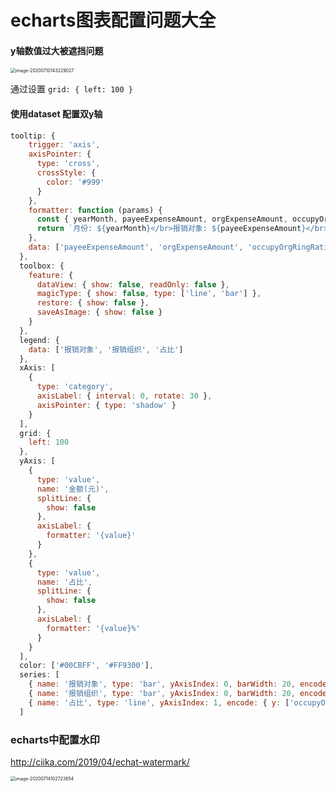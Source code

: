 # echarts图表配置问题大全

#### y轴数值过大被遮挡问题

<img src="/Users/mpy/Library/Application Support/typora-user-images/image-20200710143229027.png" alt="image-20200710143229027" style="zoom:50%;" />

通过设置 `grid: { left: 100 }`

#### 使用dataset 配置双y轴

```js
tooltip: {
    trigger: 'axis',
    axisPointer: {
      type: 'cross',
      crossStyle: {
        color: '#999'
      }
    },
    formatter: function (params) {
      const { yearMonth, payeeExpenseAmount, orgExpenseAmount, occupyOrgRingRatio, monthRingRatio, monthOrgRingRatio } = params[0].data
      return `月份: ${yearMonth}</br>报销对象: ${payeeExpenseAmount}</br>报销组织: ${orgExpenseAmount}</br>占比: ${occupyOrgRingRatio}%</br>报销对象环比：${monthRingRatio}%</br>报销组织环比：${monthOrgRingRatio}%`
    },
    data: ['payeeExpenseAmount', 'orgExpenseAmount', 'occupyOrgRingRatio', 'monthRingRatio']
  },
  toolbox: {
    feature: {
      dataView: { show: false, readOnly: false },
      magicType: { show: false, type: ['line', 'bar'] },
      restore: { show: false },
      saveAsImage: { show: false }
    }
  },
  legend: {
    data: ['报销对象', '报销组织', '占比']
  },
  xAxis: [
    {
      type: 'category',
      axisLabel: { interval: 0, rotate: 30 },
      axisPointer: { type: 'shadow' }
    }
  ],
  grid: {
    left: 100
  },
  yAxis: [
    {
      type: 'value',
      name: '金额(元)',
      splitLine: {
        show: false
      },
      axisLabel: {
        formatter: '{value}'
      }
    },
    {
      type: 'value',
      name: '占比',
      splitLine: {
        show: false
      },
      axisLabel: {
        formatter: '{value}%'
      }
    }
  ],
  color: ['#00CBFF', '#FF9300'],
  series: [
    { name: '报销对象', type: 'bar', yAxisIndex: 0, barWidth: 20, encode: { y: ['payeeExpenseAmount'], x: 'yearMonth' } },
    { name: '报销组织', type: 'bar', yAxisIndex: 0, barWidth: 20, encode: { y: ['orgExpenseAmount'], x: 'yearMonth' } },
    { name: '占比', type: 'line', yAxisIndex: 1, encode: { y: ['occupyOrgRingRatio'], x: 'yearMonth' } },
  ]
```

### echarts中配置水印

http://ciika.com/2019/04/echat-watermark/

<img src="/Users/mpy/Library/Application Support/typora-user-images/image-20200714102723854.png" alt="image-20200714102723854" style="zoom:50%;" />
